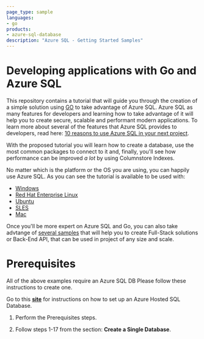 ```yaml
---
page_type: sample
languages:
- go
products:
- azure-sql-database	
description: "Azure SQL - Getting Started Samples"
---
```


# Developing applications with Go and Azure SQL 

This repository contains a tutorial that will guide you through the creation of a simple solution using [GO](https://golang.org/) to take advantage of Azure SQL. Azure SQL as many features for developers and learning how to take advantage of it will help you to create secure, scalable and performant modern applications. To learn more about several of the features that Azure SQL provides to developers, read here: [10 reasons to use Azure SQL in your next project](https://devblogs.microsoft.com/azure-sql/10-reasons-to-use-azure-sql-in-your-next-project/).

With the proposed tutorial you will learn how to create a database, use the most common packages to connect to it and, finally, you'll see how performance can be improved *a lot* by using Columnstore Indexes.

No matter which is the platform or the OS you are using, you can happily use Azure SQL. As you can see the tutorial is available to be used with:

- [Windows](https://github.com/Azure-Samples/AzureSqlGettingStartedSamples/tree/master/go/Windows)
- [Red Hat Enterprise Linux](https://github.com/Azure-Samples/AzureSqlGettingStartedSamples/tree/master/go/Unix-based/Ubuntu_Setup.md)
- [Ubuntu](https://github.com/Azure-Samples/AzureSqlGettingStartedSamples/tree/master/go/Unix-based/Ubuntu_Setup.md)
- [SLES](https://github.com/Azure-Samples/AzureSqlGettingStartedSamples/tree/master/go/Unix-based/SLES_Setup.md)
- [Mac](https://github.com/Azure-Samples/AzureSqlGettingStartedSamples/tree/master/go/Unix-based/Mac_Setup.md)

Once you'll be more expert on Azure SQL and Go, you can also take advtange of [several samples](https://docs.microsoft.com/en-us/samples/browse/?expanded=dotnet&products=azure-sql-database&languages=nodejs) that will help you to create Full-Stack solutions or Back-End API, that can be used in project of any size and scale.

# Prerequisites

All of the above examples require an Azure SQL DB  Please follow these instructions to create one.

Go to this [**site**](https://docs.microsoft.com/en-us/azure/sql-database/sql-database-single-database-get-started?tabs=azure-portal) for instructions on how to set up an Azure Hosted SQL Database.

1.  Perform the Prerequisites steps.

2. Follow steps 1-17 from the section: **Create a Single Database**.
